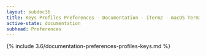 ```yaml
---
layout: subdoc36
title: Keys Profiles Preferences - Documentation - iTerm2 - macOS Terminal Replacement
active-state: documentation
subhead: Preferences
---
```

{% include 3.6/documentation-preferences-profiles-keys.md %}
